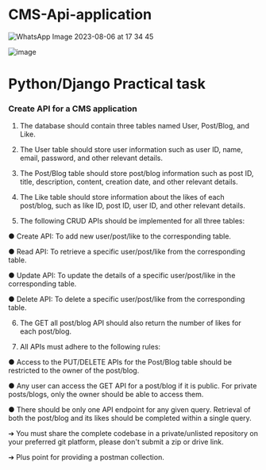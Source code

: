 # CMS-Api-application

![WhatsApp Image 2023-08-06 at 17 34 45](https://github.com/sintu-rana/CMS-Api-application/assets/95019541/54eb4687-c409-4d38-8f7c-1d3e1a34a1ab)


![image](https://github.com/sintu-rana/CMS-Api-application/assets/95019541/79d8a017-372a-4a66-b58a-b25465199253)


# Python/Django Practical task

### Create API for a CMS application

1. The database should contain three tables named User, Post/Blog, and Like.

2. The User table should store user information such as user ID, name, email, password, and
other relevant details.
3. The Post/Blog table should store post/blog information such as post ID, title, description,
content, creation date, and other relevant details.
4. The Like table should store information about the likes of each post/blog, such as like ID,
post ID, user ID, and other relevant details.
5. The following CRUD APIs should be implemented for all three tables:

● Create API: To add new user/post/like to the corresponding table.

● Read API: To retrieve a specific user/post/like from the corresponding table.

● Update API: To update the details of a specific user/post/like in the corresponding
table.

● Delete API: To delete a specific user/post/like from the corresponding table.

6. The GET all post/blog API should also return the number of likes for each post/blog.

7. All APIs must adhere to the following rules:

● Access to the PUT/DELETE APIs for the Post/Blog table should be restricted to the
owner of the post/blog.

● Any user can access the GET API for a post/blog if it is public. For private
posts/blogs, only the owner should be able to access them.

● There should be only one API endpoint for any given query. Retrieval of both the
post/blog and its likes should be completed within a single query.

➔ You must share the complete codebase in a private/unlisted repository on your preferred
git platform, please don't submit a zip or drive link.

➔ Plus point for providing a postman collection.
